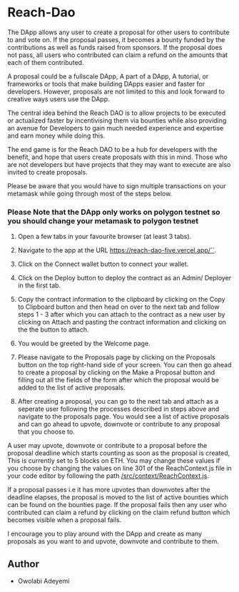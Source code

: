 # Reach-Dao

The DApp allows any user to create a proposal for other users to contribute to and vote on. If the proposal passes, it becomes a bounty funded by the contributions as well as funds raised from sponsors. If the proposal does not pass, all users who contributed can claim a refund on the amounts that each of them contributed.  


A proposal could be a fullscale DApp, A part of a DApp, A tutorial, or frameworks or tools that make building DApps easier and faster for developers. However, proposals are not limited to this and look forward to creative ways users use the DApp.

The central idea behind the Reach DAO is to allow projects to be executed or actualized faster by incentivising them via bounties while also providing an avenue for Developers to gain much needed experience and expertise and earn money while doing this. 

The end game is for the Reach DAO to be a hub for developers with the benefit, and hope that users create proposals with this in mind.
Those who are not developers but have projects that they may want to execute are also invited to create proposals.

Please be aware that you would have to sign multiple transactions on your metamask while going through most of the steps below.

### Please Note that the DApp only works on polygon testnet so you should change your metamask to polygon testnet

1. Open a few tabs in your favourite browser (at least 3 tabs).

2. Navigate to the app at the URL https://reach-dao-five.vercel.app/``.  

3. Click on the Connect wallet button to connect your wallet.  

4. Click on the Deploy button to deploy the contract as an Admin/ Deployer in the first tab.

5. Copy the contract information to the clipboard by clicking on the Copy to Clipboard button and then head on over to the next tab and follow steps 1 - 3 after which you can attach to the contract as a new user by clicking on Attach and pasting the contract information and clicking on the the button to attach.

6. You would be greeted by the Welcome page.

7. Please navigate to the Proposals page by clicking on the Proposals button on the top right-hand side of your screen. You can then go ahead to create a proposal by clicking on the Make a Proposal button and  filling out all the fields of the form after which the proposal would be added to the list of active proposals.

8. After creating a proposal, you can go to the next tab and attach as a seperate user following the processes described in steps above and navigate to the proposals page. You would see a list of active proposals and can go ahead to upvote, downvote or contribute to any proposal that you choose to.  

A user may upvote, downvote or contribute to a proposal before the proposal deadline which starts counting as soon as the proposal is created, This is currently set to 5 blocks on ETH. You may change these values if you choose by changing the values on line 301 of the ReachContext.js file in your code editor by following the path [/src/context/ReachContext.js](src/context/ReachContext.js).  

If a proposal passes i.e it has more upvotes than downvotes after the deadline elapses, the proposal is moved to the list of active bounties which can be found on the bounties page. If the proposal fails then any user who contributed can claim a refund by clicking on the claim refund button which becomes visible when a proposal fails.  

I encourage you to play around with the DApp and create as many proposals as you want to and upvote, downvote and contribute to them.  


## Author

- Owolabi Adeyemi
